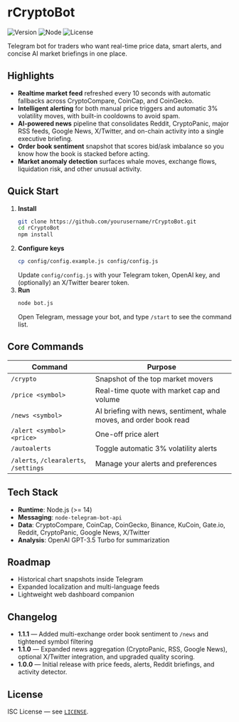 # rCryptoBot

![Version](https://img.shields.io/badge/version-1.1.1-blue)
![Node](https://img.shields.io/badge/node-%3E%3D14.0.0-brightgreen)
![License](https://img.shields.io/badge/license-ISC-green)

Telegram bot for traders who want real-time price data, smart alerts, and concise AI market briefings in one place.

## Highlights
- **Realtime market feed** refreshed every 10 seconds with automatic fallbacks across CryptoCompare, CoinCap, and CoinGecko.
- **Intelligent alerting** for both manual price triggers and automatic 3% volatility moves, with built-in cooldowns to avoid spam.
- **AI-powered news** pipeline that consolidates Reddit, CryptoPanic, major RSS feeds, Google News, X/Twitter, and on-chain activity into a single executive briefing.
- **Order book sentiment** snapshot that scores bid/ask imbalance so you know how the book is stacked before acting.
- **Market anomaly detection** surfaces whale moves, exchange flows, liquidation risk, and other unusual activity.

## Quick Start
1. **Install**
   ```bash
   git clone https://github.com/yourusername/rCryptoBot.git
   cd rCryptoBot
   npm install
   ```
2. **Configure keys**
   ```bash
   cp config/config.example.js config/config.js
   ```
   Update `config/config.js` with your Telegram token, OpenAI key, and (optionally) an X/Twitter bearer token.
3. **Run**
   ```bash
   node bot.js
   ```
   Open Telegram, message your bot, and type `/start` to see the command list.

## Core Commands
| Command | Purpose |
| --- | --- |
| `/crypto` | Snapshot of the top market movers |
| `/price <symbol>` | Real-time quote with market cap and volume |
| `/news <symbol>` | AI briefing with news, sentiment, whale moves, and order book read |
| `/alert <symbol> <price>` | One-off price alert |
| `/autoalerts` | Toggle automatic 3% volatility alerts |
| `/alerts`, `/clearalerts`, `/settings` | Manage your alerts and preferences |

## Tech Stack
- **Runtime**: Node.js (>= 14)
- **Messaging**: `node-telegram-bot-api`
- **Data**: CryptoCompare, CoinCap, CoinGecko, Binance, KuCoin, Gate.io, Reddit, CryptoPanic, Google News, X/Twitter
- **Analysis**: OpenAI GPT-3.5 Turbo for summarization

## Roadmap
- Historical chart snapshots inside Telegram
- Expanded localization and multi-language feeds
- Lightweight web dashboard companion

## Changelog
- **1.1.1** — Added multi-exchange order book sentiment to `/news` and tightened symbol filtering
- **1.1.0** — Expanded news aggregation (CryptoPanic, RSS, Google News), optional X/Twitter integration, and upgraded quality scoring.
- **1.0.0** — Initial release with price feeds, alerts, Reddit briefings, and activity detector.

## License
ISC License — see [`LICENSE`](LICENSE).
